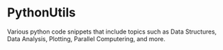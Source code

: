 # PythonUtils
Various python code snippets that include topics such as Data Structures, Data Analysis, Plotting, Parallel Computering, and more.
